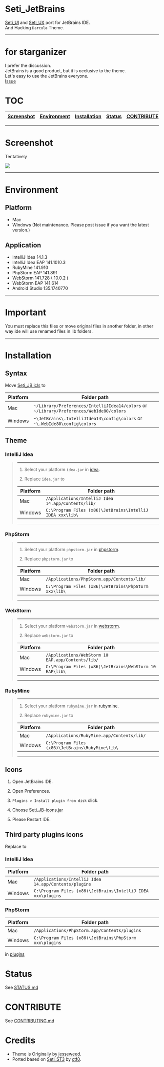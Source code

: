 Seti_JetBrains
==============

[Seti_UI](https://github.com/ctf0/Seti_ST3) and [Seti_UX](https://github.com/ctf0/Seti_UX) port for JetBrains IDE.  
And Hacking `Darcula` Theme.

----

# for starganizer
I prefer the discussion.  
JetBrains is a good product, but it is occlusive to the theme.  
Let's easy to use the JetBrains everyone.  
[Issue](https://github.com/zchee/Seti_JetBrains/issues)

# TOC

[Screenshot](#screenshot) | [Environment](#environment) | [Installation](#installation) | [Status](#status) | [CONTRIBUTE](#contribute) | [Credits](#credits)
---------- | ----------- | ------------ | --------------- | ---------- | -------

----

# Screenshot
Tentatively

![](https://raw.githubusercontent.com/zchee/Seti_JetBrains/master/screenshot/all.png)


----

# Environment
## Platform
- Mac
- Windows (Not maintenance. Please post issue if you want the latest version.)

## Application
- IntelliJ Idea 14.1.3
- IntelliJ Idea EAP 141.1010.3
- RubyMine 141.910
- PhpStorm EAP 141.891
- WebStorm 141.728 ( 10.0.2 )
- WebStorm EAP 141.614
- Android Studio 135.1740770

----

# Important
You must replace this files or move original files in another folder, in other way ide will use renamed files in lib folders.

----

# Installation

## Syntax
Move [Seti_JB.icls](syntax/Seti_JB.icls) to

Platform | Folder path
-------- | -----------
Mac | `~/Library/Preferences/IntelliJIdea14/colors` or `~/Library/Preferences/WebIde80/colors`
Windows | `~\JetBrains\.IntelliJIdea14\config\colors` or `~\.WebIde80\config\colors`


## Theme

### IntelliJ Idea
> ----
> 1. Select your platform `idea.jar` in [idea](https://github.com/zchee/Seti_JetBrains/tree/master/theme/idea).
>
> 2. Replace `idea.jar` to
> 
> Platform | Folder path
> -------- | -----------
> Mac | `/Applications/IntelliJ Idea 14.app/Contents/lib/`
> Windows | `C:\Program Files (x86)\JetBrains\IntelliJ IDEA xxx\lib\`
> ----

### PhpStorm
> ----
> 1. Select your platform `phpstorm.jar` in [phpstorm](https://github.com/zchee/Seti_JetBrains/tree/master/theme/phpstorm).
>
> 2. Replace `phpstorm.jar` to
> 
> Platform | Folder path
> -------- | -----------
> Mac | `/Applications/PhpStorm.app/Contents/lib/`
> Windows | `C:\Program Files (x86)\JetBrains\PhpStorm xxx\lib\`
> ----

### WebStorm
> ----
> 1. Select your platform `webstorm.jar` in [webstorm](https://github.com/zchee/Seti_JetBrains/tree/master/theme/webstorm).
>
> 2. Replace `webstorm.jar` to
> 
> Platform | Folder path
> -------- | -----------
> Mac | `/Applications/WebStorm 10 EAP.app/Contents/lib/`
> Windows | `C:\Program Files (x86)\JetBrains\WebStorm 10 EAP\lib\`
> ----

### RubyMine
> ----
> 1. Select your platform `rubymine.jar` in [rubymine](https://github.com/zchee/Seti_JetBrains/tree/master/theme/rubymine).
>
> 2. Replace `rubymine.jar` to
> 
> Platform | Folder path
> -------- | -----------
> Mac | `/Applications/RubyMine.app/Contents/lib/`
> Windows | `C:\Program Files (x86)\JetBrains\RubyMine\lib\`
> ----

## Icons
1. Open JetBrains IDE.

2. Open Preferences.

3. `Plugins > Install plugin from disk` click.

4. Choose [Seti_JB-icons.jar](icons/Seti_JB-icons.jar)

5. Please Restart IDE.

## Third party plugins icons
Replace to

### IntelliJ Idea
Platform | Folder path
-------- | -----------
Mac | `/Applications/IntelliJ Idea 14.app/Contents/plugins`
Windows | `C:\Program Files (x86)\JetBrains\IntelliJ IDEA xxx\plugins`

### PhpStorm
Platform | Folder path
-------- | -----------
Mac | `/Applications/PhpStorm.app/Contents/plugins`
Windows | `C:\Program Files (x86)\JetBrains\PhpStorm xxx\plugins`

in [plugins](https://github.com/zchee/Seti_JetBrains/tree/master/plugins)


# Status
See [STATUS.md](STATUS.md)


# CONTRIBUTE
See [CONTRIBUTING.md](https://github.com/zchee/Seti_JetBrains/blob/master/CONTRIBUTING.md)


# Credits

- Theme is Originally by [jesseweed](https://github.com/jesseweed/seti-ui).
- Ported based on [Seti_ST3](https://github.com/ctf0/Seti_ST3) by [ctf0](https://github.com/ctf0/).
